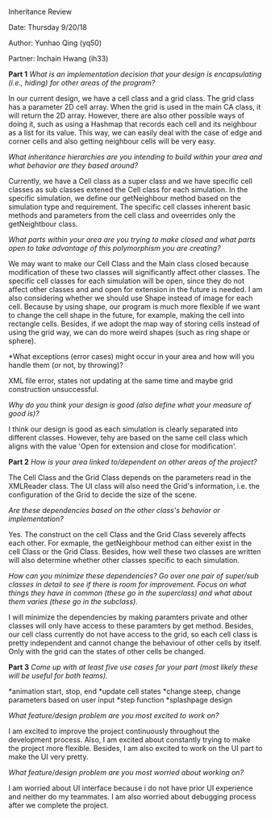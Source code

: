 Inheritance Review


Date: Thursday 9/20/18

Author:  Yunhao Qing (yq50)

Partner:  Inchain Hwang (ih33)


**Part 1**
*What is an implementation decision that your design is encapsulating (i.e., hiding) for other areas of the program?*

In our current design, we have a cell class and a grid class. The grid class has a parameter 2D cell array. When the grid is used in the main CA class, it will return the 2D array. However, there are also other possible ways of doing it, such as using a Hashmap that records each cell and its neighbour as a list for its value. This way, we can easily deal with the case of edge and corner cells and also getting neighbour cells will be very easy.


 
*What inheritance hierarchies are you intending to build within your area and what behavior are they based around?*

Currently, we have a Cell class as a super class and we have specific cell classes as sub classes extened the Cell class for each simulation. In the specific simulation, we define our getNeighbour method based on the simulation type and requirement. The specific cell classes inherent basic methods and parameters from the cell class and oveerrides only the getNeightbour class.

*What parts within your area are you trying to make closed and what parts open to take advantage of this polymorphism you are creating?*

We may want to make our Cell Class and the Main class closed because modification of these two classes will significantly affect other classes. The specific cell classes for each simulation will be open, since they do not affect other classes and and open for extension in the future is needed. I am also considering whether we should use Shape instead of image for each cell. Because by using shape, our program is much more flexible if we want to change the cell shape in the future, for example, making the cell into rectangle cells. Besides, if we adopt the map way of storing cells instead of using the grid way, we can do more weird shapes (such as ring shape or sphere).



*What exceptions (error cases) might occur in your area and how will you handle them (or not, by throwing)?

XML file error, states not updating at the same time and maybe grid construction unsuccessful.


*Why do you think your design is good (also define what your measure of good is)?*

I think our design is good as each simulation is clearly separated into different classes. However, tehy are based on the same cell class which aligns with the value 'Open for extension and close for modification'.

**Part 2**
*How is your area linked to/dependent on other areas of the project?*

The Cell Class and the Grid Class depends on the parameters read in the XMLReader class. The UI class will also need the Grid's information, i.e. the configuration of the Grid to decide the size of the scene.

*Are these dependencies based on the other class's behavior or implementation?*

Yes. The construct on the cell Class and the Grid Class severely affects each other. For exmaple, the getNeighbour method can either exist in the cell Class or the Grid Class. Besides, how well these two classes are written will also determine whether other classes specific to each simulation.



*How can you minimize these dependencies?
Go over one pair of super/sub classes in detail to see if there is room for improvement.
Focus on what things they have in common (these go in the superclass) and what about them varies (these go in the subclass).*

I will minimize the dependencies by making paramters private and other classes will only have access to these paramters by get method. Besides, our cell class currently do not have access to the grid, so each cell class is pretty independent and cannot change the behaviour of other cells by itself. Only with the grid can the states of other cells be changed.

**Part 3**
*Come up with at least five use cases for your part (most likely these will be useful for both teams).*

*animation start, stop, end
*update cell states
*change steep, change parameters based on user input
*step function
*splashpage design


*What feature/design problem are you most excited to work on?*

I am excited to improve the project continuously throughout the development process. Also, I am excited about constantly trying to make the project more flexible. Besides, I am also excited to work on the UI part to make the UI very pretty.



*What feature/design problem are you most worried about working on?*

I am worried about UI interface because i do not have prior UI experience and neither do my teammates. I am also worried about debugging process after we complete the project.